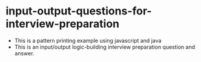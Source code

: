 # input-output-questions-for-interview-preparation
- This is a pattern printing example using javascript and java 
- This is an input/output logic-building interview preparation question and answer.
